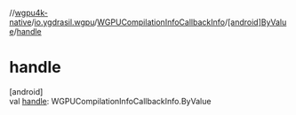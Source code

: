 //[wgpu4k-native](../../../../index.md)/[io.ygdrasil.wgpu](../../index.md)/[WGPUCompilationInfoCallbackInfo](../index.md)/[[android]ByValue](index.md)/[handle](handle.md)

# handle

[android]\
val [handle](handle.md): WGPUCompilationInfoCallbackInfo.ByValue